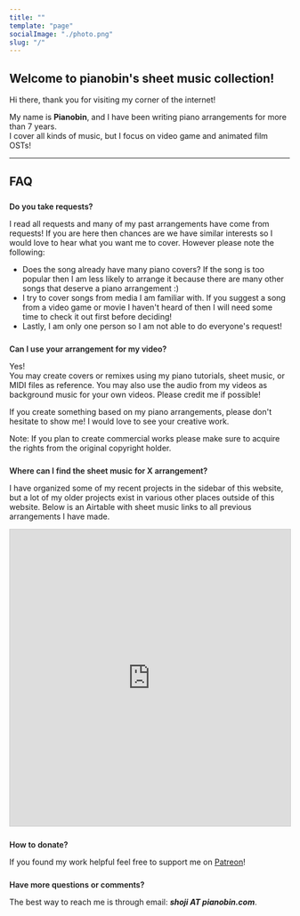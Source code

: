 ```yaml
---
title: ""
template: "page"
socialImage: "./photo.png"
slug: "/"
---
```


<style>
.faq-question {
    font-weight: 600;
    margin: 1.5rem 0 0 0;
}
</style>

## Welcome to pianobin's sheet music collection!

Hi there, thank you for visiting my corner of the internet!  

My name is **Pianobin**, and I have been writing piano arrangements for more than 7 years.  
I cover all kinds of music, but I focus on video game and animated film OSTs!

---

## FAQ

<div class="faq-question">Do you take requests?</div>

I read all requests and many of my past arrangements have come from requests! If you are here then chances are we have similar interests so I would love to hear what you want me to cover. However please note the following:

- Does the song already have many piano covers? If the song is too popular then I am less likely to arrange it because there are many other songs that deserve a piano arrangement :)
- I try to cover songs from media I am familiar with. If you suggest a song from a video game or movie I haven't heard of then I will need some time to check it out first before deciding!
- Lastly, I am only one person so I am not able to do everyone's request!

<div class="faq-question">Can I use your arrangement for my video?</div>

Yes!  
You may create covers or remixes using my piano tutorials, sheet music, or MIDI files as reference. You may also use the audio from my videos as background music for your own videos. Please credit me if possible!  

If you create something based on my piano arrangements, please don't hesitate to show me! I would love to see your creative work.

Note: If you plan to create commercial works please make sure to acquire the rights from the original copyright holder.

<div class="faq-question">Where can I find the sheet music for X arrangement?</div>

I have organized some of my recent projects in the sidebar of this website, but a lot of my older projects exist in various other places outside of this website. 
Below is an Airtable with sheet music links to all previous arrangements I have made.

<div class="airtable-container">
<iframe class="airtable-embed" src="https://airtable.com/embed/appfWHDc7lMbK5Nqx/shrpVfn7ATstnMR5e?viewControls=on" frameborder="0" onmousewheel="" width="100%" height="533" style="background: transparent; border: 1px solid #ccc;"></iframe>
</div>

<div class="faq-question">How to donate?</div>

If you found my work helpful feel free to support me on [Patreon](https://www.patreon.com/pianobin)!

<div class="faq-question">Have more questions or comments?</div>

The best way to reach me is through email: _**shoji AT pianobin.com**_.
